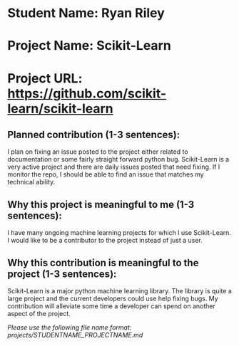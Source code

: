 
# Student Name: Ryan Riley  
# Project Name: Scikit-Learn
# Project URL: https://github.com/scikit-learn/scikit-learn

## Planned contribution (1-3 sentences):

I plan on fixing an issue posted to the project either related to documentation or some fairly straight forward python bug. Scikit-Learn is a very active project and there are daily issues posted that need fixing. If I monitor the repo, I should be able to find an issue that matches my technical ability.

## Why this project is meaningful to me (1-3 sentences):

I have many ongoing machine learning projects for which I use Scikit-Learn. I would like to be a contributor to the project instead of just a user.

## Why this contribution is meaningful to the project (1-3 sentences):

Scikit-Learn is a major python machine learning library. The library is quite a large project and the current developers could use help fixing bugs. My contribution will alleviate some time a developer can spend on another aspect of the project. 

*Please use the following file name format: projects/STUDENTNAME_PROJECTNAME.md*
